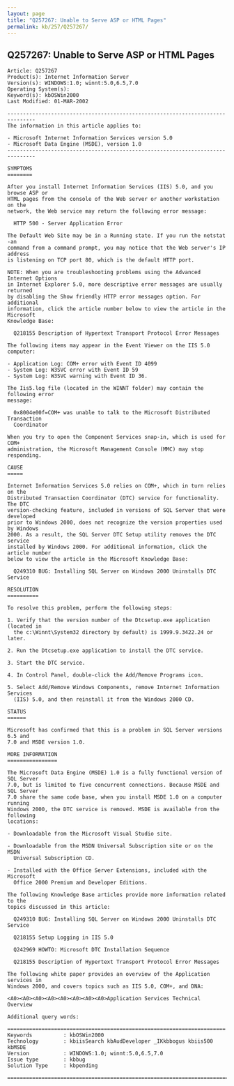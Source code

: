 ```yaml
---
layout: page
title: "Q257267: Unable to Serve ASP or HTML Pages"
permalink: kb/257/Q257267/
---
```


## Q257267: Unable to Serve ASP or HTML Pages

	Article: Q257267
	Product(s): Internet Information Server
	Version(s): WINDOWS:1.0; winnt:5.0,6.5,7.0
	Operating System(s): 
	Keyword(s): kbOSWin2000
	Last Modified: 01-MAR-2002
	
	-------------------------------------------------------------------------------
	The information in this article applies to:
	
	- Microsoft Internet Information Services version 5.0 
	- Microsoft Data Engine (MSDE), version 1.0 
	-------------------------------------------------------------------------------
	
	SYMPTOMS
	========
	
	After you install Internet Information Services (IIS) 5.0, and you browse ASP or
	HTML pages from the console of the Web server or another workstation on the
	network, the Web service may return the following error message:
	
	  HTTP 500 - Server Application Error
	
	The Default Web Site may be in a Running state. If you run the netstat -an
	command from a command prompt, you may notice that the Web server's IP address
	is listening on TCP port 80, which is the default HTTP port.
	
	NOTE: When you are troubleshooting problems using the Advanced Internet Options
	in Internet Explorer 5.0, more descriptive error messages are usually returned
	by disabling the Show friendly HTTP error messages option. For additional
	information, click the article number below to view the article in the Microsoft
	Knowledge Base:
	
	  Q218155 Description of Hypertext Transport Protocol Error Messages
	
	The following items may appear in the Event Viewer on the IIS 5.0 computer:
	
	- Application Log: COM+ error with Event ID 4099
	- System Log: W3SVC error with Event ID 59
	- System Log: W3SVC warning with Event ID 36.
	
	The Iis5.log file (located in the WINNT folder) may contain the following error
	message:
	
	  0x8004e00f=COM+ was unable to talk to the Microsoft Distributed Transaction
	  Coordinator
	
	When you try to open the Component Services snap-in, which is used for COM+
	administration, the Microsoft Management Console (MMC) may stop responding.
	
	CAUSE
	=====
	
	Internet Information Services 5.0 relies on COM+, which in turn relies on the
	Distributed Transaction Coordinator (DTC) service for functionality. The DTC
	version-checking feature, included in versions of SQL Server that were developed
	prior to Windows 2000, does not recognize the version properties used by Windows
	2000. As a result, the SQL Server DTC Setup utility removes the DTC service
	installed by Windows 2000. For additional information, click the article number
	below to view the article in the Microsoft Knowledge Base:
	
	  Q249310 BUG: Installing SQL Server on Windows 2000 Uninstalls DTC Service
	
	RESOLUTION
	==========
	
	To resolve this problem, perform the following steps:
	
	1. Verify that the version number of the Dtcsetup.exe application (located in
	  the c:\Winnt\System32 directory by default) is 1999.9.3422.24 or later.
	
	2. Run the Dtcsetup.exe application to install the DTC service.
	
	3. Start the DTC service.
	
	4. In Control Panel, double-click the Add/Remove Programs icon.
	
	5. Select Add/Remove Windows Components, remove Internet Information Services
	  (IIS) 5.0, and then reinstall it from the Windows 2000 CD.
	
	STATUS
	======
	
	Microsoft has confirmed that this is a problem in SQL Server versions 6.5 and
	7.0 and MSDE version 1.0.
	
	MORE INFORMATION
	================
	
	The Microsoft Data Engine (MSDE) 1.0 is a fully functional version of SQL Server
	7.0, but is limited to five concurrent connections. Because MSDE and SQL Server
	7.0 share the same code base, when you install MSDE 1.0 on a computer running
	Windows 2000, the DTC service is removed. MSDE is available from the following
	locations:
	
	- Downloadable from the Microsoft Visual Studio site.
	
	- Downloadable from the MSDN Universal Subscription site or on the MSDN
	  Universal Subscription CD.
	
	- Installed with the Office Server Extensions, included with the Microsoft
	  Office 2000 Premium and Developer Editions.
	
	The following Knowledge Base articles provide more information related to the
	topics discussed in this article:
	
	  Q249310 BUG: Installing SQL Server on Windows 2000 Uninstalls DTC Service
	
	  Q218155 Setup Logging in IIS 5.0
	
	  Q242969 HOWTO: Microsoft DTC Installation Sequence
	
	  Q218155 Description of Hypertext Transport Protocol Error Messages
	
	The following white paper provides an overview of the Application services in
	Windows 2000, and covers topics such as IIS 5.0, COM+, and DNA:
	
	<A0><A0><A0><A0><A0><A0><A0><A0>Application Services Technical Overview
	
	Additional query words:
	
	======================================================================
	Keywords          : kbOSWin2000 
	Technology        : kbiisSearch kbAudDeveloper _IKkbbogus kbiis500 kbMSDE
	Version           : WINDOWS:1.0; winnt:5.0,6.5,7.0
	Issue type        : kbbug
	Solution Type     : kbpending
	
	=============================================================================
	
